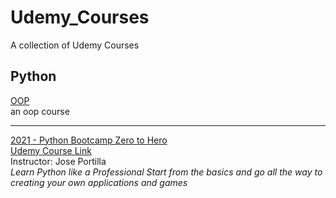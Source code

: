 # Udemy_Courses
A collection of Udemy Courses

## Python
[OOP](Python\OOP_Raza_Hussain) <br>
an oop course

<hr/>

[2021 - Python Bootcamp Zero to Hero]() <br>
[Udemy Course Link](https://www.udemy.com/course/complete-python-bootcamp/) <br>
Instructor: Jose Portilla <br>
_Learn Python like a Professional Start from the basics and go all the way to creating your own applications and games_